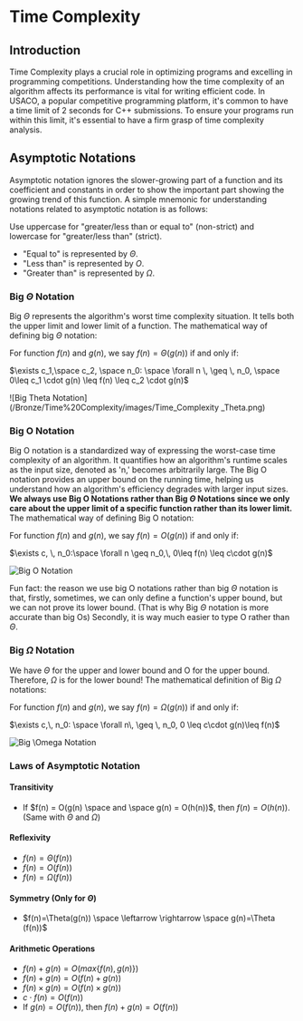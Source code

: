 # Time Complexity

## Introduction

Time Complexity plays a crucial role in optimizing programs and excelling in programming competitions. Understanding how the time complexity of an algorithm affects its performance is vital for writing efficient code. In USACO, a popular competitive programming platform, it's common to have a time limit of 2 seconds for C++ submissions. To ensure your programs run within this limit, it's essential to have a firm grasp of time complexity analysis.

## Asymptotic Notations

Asymptotic notation ignores the slower-growing part of a function and its coefficient and constants in order to show the important part showing the growing trend of this function.
A simple mnemonic for understanding notations related to asymptotic notation is as follows:

Use uppercase for "greater/less than or equal to" (non-strict) and lowercase for "greater/less than" (strict).

- "Equal to" is represented by $\Theta$.
- "Less than" is represented by $O$.
- "Greater than" is represented by $\Omega$.

### Big $`\Theta`$ Notation

Big $\Theta$ represents the algorithm's worst time complexity situation. It tells both the upper limit and lower limit of a function. The mathematical way of defining big $\Theta$ notation:

For function $f(n)$ and $g(n)$, we say $f(n) = \Theta(g(n))$ if and only if:

$`\exists c_1,\space c_2, \space n_0: \space \forall n \, \geq  \, n_0, \space 0\leq c_1 \cdot g(n) \leq f(n) \leq c_2 \cdot g(n)`$

![Big Theta Notation](/Bronze/Time%20Complexity/images/Time_Complexity _Theta.png)


### Big O Notation

Big O notation is a standardized way of expressing the worst-case time complexity of an algorithm. It quantifies how an algorithm's runtime scales as the input size, denoted as 'n,' becomes arbitrarily large. The Big O notation provides an upper bound on the running time, helping us understand how an algorithm's efficiency degrades with larger input sizes. **We always use Big O Notations rather than Big $\Theta$ Notations since we only care about the upper limit of a specific function rather than its lower limit.** The mathematical way of defining Big O notation:

For function $f(n)$ and $g(n)$, we say $f(n) = O(g(n))$ if and only if:

$`\exists c, \, n_0:\space \forall n \geq n_0,\, 0\leq f(n) \leq c\cdot g(n)`$

![Big O Notation](/Bronze/Time%20Complexity/images/Time_Complexity_O)

Fun fact: the reason we use big O notations rather than big $\Theta$ notation is that, firstly, sometimes, we can only define a function's upper bound, but we can not prove its lower bound. (That is why Big $\Theta$ notation is more accurate than big Os) Secondly, it is way much easier to type O rather than $\Theta$.

### Big $\Omega$ Notation

We have $\Theta$ for the upper and lower bound and O for the upper bound. Therefore, $\Omega$ is for the lower bound! The mathematical definition of Big $\Omega$ notations:

For function $f(n)$ and $g(n)$, we say $f(n) = \Omega (g(n))$ if and only if:

$`\exists c,\, n_0: \space \forall n\, \geq \, n_0, 0 \leq c\cdot g(n)\leq f(n)`$

![Big $`\Omega`$ Notation](/Bronze/Time%20Complexity/images/Time_Complexity_Omega)

### Laws of Asymptotic Notation

#### Transitivity

- If $f(n) = O(g(n) \space and \space g(n) = O(h(n))$, then $f(n) = O(h(n))$. (Same with $\Theta$ and $\Omega$)

#### Reflexivity

- $f(n) = \Theta (f(n))$
- $f(n) = O(f(n))$
- $f(n) = \Omega (f(n))$

#### Symmetry (Only for $\Theta$)

- $f(n)=\Theta(g(n)) \space \leftarrow \rightarrow \space g(n)=\Theta (f(n))$

#### Arithmetic Operations

- $f(n) + g(n) = O(max\{f(n), g(n)\})$
- $f(n) + g(n) = O(f(n) + g(n))$
- $f(n) \times g(n) = O(f(n) \times g(n))$
- $c \cdot f(n) = O(f(n))$
- If $g(n) = O(f(n))$, then $f(n) + g(n) = O(f(n))$

